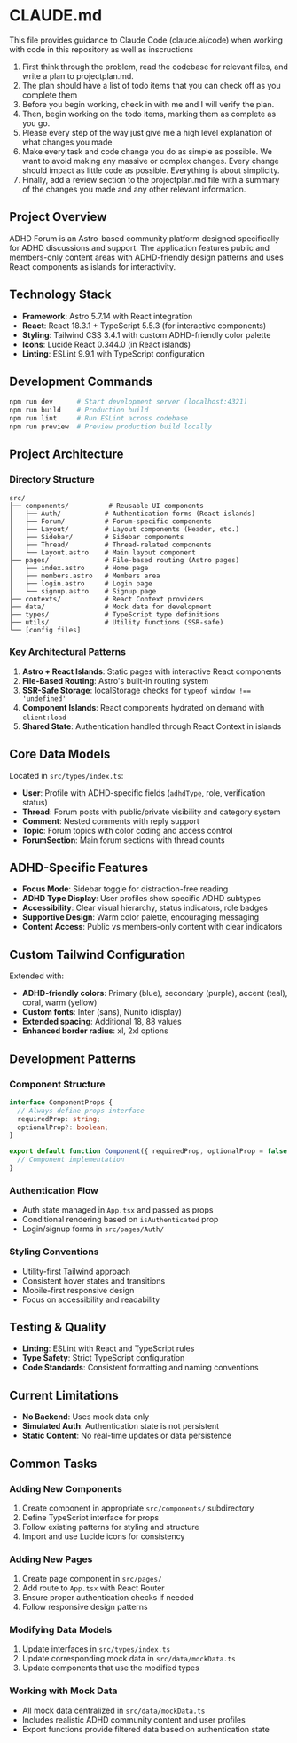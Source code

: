 # CLAUDE.md

This file provides guidance to Claude Code (claude.ai/code) when working with code in this repository as well as inscructions

1. First think through the problem, read the codebase for relevant files, and write a plan to projectplan.md.
2. The plan should have a list of todo items that you can check off as you complete them
3. Before you begin working, check in with me and I will verify the plan.
4. Then, begin working on the todo items, marking them as complete as you go.
5. Please every step of the way just give me a high level explanation of what changes you made
6. Make every task and code change you do as simple as possible. We want to avoid making any massive or complex changes. Every change should impact as little code as possible. Everything is about simplicity.
7. Finally, add a review section to the projectplan.md file with a summary of the changes you made and any other relevant information.


## Project Overview

ADHD Forum is an Astro-based community platform designed specifically for ADHD discussions and support. The application features public and members-only content areas with ADHD-friendly design patterns and uses React components as islands for interactivity.

## Technology Stack

- **Framework**: Astro 5.7.14 with React integration
- **React**: React 18.3.1 + TypeScript 5.5.3 (for interactive components)
- **Styling**: Tailwind CSS 3.4.1 with custom ADHD-friendly color palette
- **Icons**: Lucide React 0.344.0 (in React islands)
- **Linting**: ESLint 9.9.1 with TypeScript configuration

## Development Commands

```bash
npm run dev      # Start development server (localhost:4321)
npm run build    # Production build
npm run lint     # Run ESLint across codebase
npm run preview  # Preview production build locally
```

## Project Architecture

### Directory Structure
```
src/
├── components/          # Reusable UI components
│   ├── Auth/           # Authentication forms (React islands)
│   ├── Forum/          # Forum-specific components
│   ├── Layout/         # Layout components (Header, etc.)
│   ├── Sidebar/        # Sidebar components
│   ├── Thread/         # Thread-related components
│   └── Layout.astro    # Main layout component
├── pages/              # File-based routing (Astro pages)
│   ├── index.astro     # Home page
│   ├── members.astro   # Members area
│   ├── login.astro     # Login page
│   └── signup.astro    # Signup page
├── contexts/           # React Context providers
├── data/               # Mock data for development
├── types/              # TypeScript type definitions
├── utils/              # Utility functions (SSR-safe)
└── [config files]
```

### Key Architectural Patterns

1. **Astro + React Islands**: Static pages with interactive React components
2. **File-Based Routing**: Astro's built-in routing system
3. **SSR-Safe Storage**: localStorage checks for `typeof window !== 'undefined'`
4. **Component Islands**: React components hydrated on demand with `client:load`
5. **Shared State**: Authentication handled through React Context in islands

## Core Data Models

Located in `src/types/index.ts`:

- **User**: Profile with ADHD-specific fields (`adhdType`, role, verification status)
- **Thread**: Forum posts with public/private visibility and category system
- **Comment**: Nested comments with reply support
- **Topic**: Forum topics with color coding and access control
- **ForumSection**: Main forum sections with thread counts

## ADHD-Specific Features

- **Focus Mode**: Sidebar toggle for distraction-free reading
- **ADHD Type Display**: User profiles show specific ADHD subtypes
- **Accessibility**: Clear visual hierarchy, status indicators, role badges
- **Supportive Design**: Warm color palette, encouraging messaging
- **Content Access**: Public vs members-only content with clear indicators

## Custom Tailwind Configuration

Extended with:
- **ADHD-friendly colors**: Primary (blue), secondary (purple), accent (teal), coral, warm (yellow)
- **Custom fonts**: Inter (sans), Nunito (display)
- **Extended spacing**: Additional 18, 88 values
- **Enhanced border radius**: xl, 2xl options

## Development Patterns

### Component Structure
```typescript
interface ComponentProps {
  // Always define props interface
  requiredProp: string;
  optionalProp?: boolean;
}

export default function Component({ requiredProp, optionalProp = false }: ComponentProps) {
  // Component implementation
}
```

### Authentication Flow
- Auth state managed in `App.tsx` and passed as props
- Conditional rendering based on `isAuthenticated` prop
- Login/signup forms in `src/pages/Auth/`

### Styling Conventions
- Utility-first Tailwind approach
- Consistent hover states and transitions
- Mobile-first responsive design
- Focus on accessibility and readability

## Testing & Quality

- **Linting**: ESLint with React and TypeScript rules
- **Type Safety**: Strict TypeScript configuration
- **Code Standards**: Consistent formatting and naming conventions

## Current Limitations

- **No Backend**: Uses mock data only
- **Simulated Auth**: Authentication state is not persistent
- **Static Content**: No real-time updates or data persistence

## Common Tasks

### Adding New Components
1. Create component in appropriate `src/components/` subdirectory
2. Define TypeScript interface for props
3. Follow existing patterns for styling and structure
4. Import and use Lucide icons for consistency

### Adding New Pages
1. Create page component in `src/pages/`
2. Add route to `App.tsx` with React Router
3. Ensure proper authentication checks if needed
4. Follow responsive design patterns

### Modifying Data Models
1. Update interfaces in `src/types/index.ts`
2. Update corresponding mock data in `src/data/mockData.ts`
3. Update components that use the modified types

### Working with Mock Data
- All mock data centralized in `src/data/mockData.ts`
- Includes realistic ADHD community content and user profiles
- Export functions provide filtered data based on authentication state